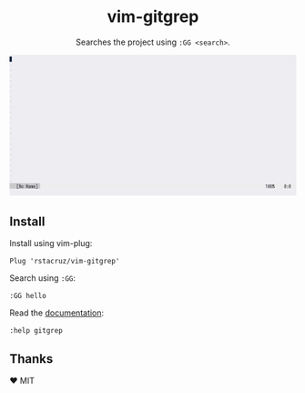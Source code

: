 <h1 align='center'>
vim-gitgrep
</h1>

<p align='center'>
Searches the project using <code>:GG &lt;search&gt;</code>.
</p>

![Screencast](images/preview.gif)

## Install

Install using vim-plug:
```vim
Plug 'rstacruz/vim-gitgrep'
```

Search using `:GG`:

```
:GG hello
```

Read the [documentation](./doc/gitgrep.txt):

```vim
:help gitgrep
```

## Thanks

:heart: MIT
